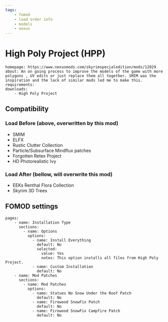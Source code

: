```yaml
---
tags:
    - fomod
    - load order info
    - models
    - nexus
---
```


# High Poly Project (HPP)

```project_info
homepage: https://www.nexusmods.com/skyrimspecialedition/mods/12029
about: An on going process to improve the models of the game with more polygons , UV edits or just replace them all together. SMIM was the inspiration and the lack of similar mods led me to make this.
requirements:
downloads:
    - High Poly Project
```

## Compatibility

### Load Before (above, overwritten by this mod)

* SMIM
* ELFX
* Rustic Clutter Collection
* Particle/Subsurface Mindflux patches
* Forgotten Retex Project
* HD Photorealistic Ivy

### Load After (bellow, will overwrite this mod)

* EEKs Renthal Flora Collection
* Skyrim 3D Trees

## FOMOD settings

```fomod_settings
pages:
    - name: Installation Type
      sections:
        - name: Options
          options:
            - name: Install Everything
              default: No
              selected:
                value: Yes
                notes: This option installs all files from High Poly Project.
            - name: Custom Installation
              default: No
    - name: Mod Patches
      sections:
        - name: Mod Patches
          options:
            - name: Statues No Snow Under the Roof Patch
              default: No
            - name: Firewood SnowFix Patch
              default: No
            - name: Firewood SnowFix Campfire Patch
              default: No
```
